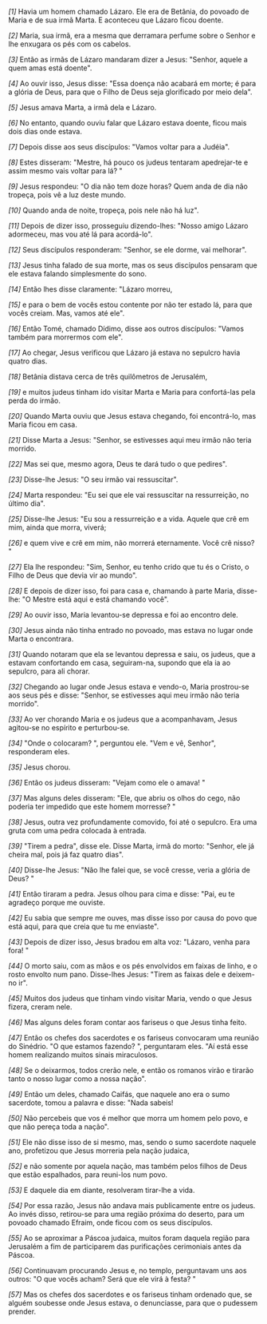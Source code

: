 *[1]* Havia um homem chamado Lázaro. Ele era de Betânia, do povoado de Maria e de sua irmã Marta. E aconteceu que Lázaro ficou doente.

*[2]* Maria, sua irmã, era a mesma que derramara perfume sobre o Senhor e lhe enxugara os pés com os cabelos.

*[3]* Então as irmãs de Lázaro mandaram dizer a Jesus: "Senhor, aquele a quem amas está doente".

*[4]* Ao ouvir isso, Jesus disse: "Essa doença não acabará em morte; é para a glória de Deus, para que o Filho de Deus seja glorificado por meio dela".

*[5]* Jesus amava Marta, a irmã dela e Lázaro.

*[6]* No entanto, quando ouviu falar que Lázaro estava doente, ficou mais dois dias onde estava.

*[7]* Depois disse aos seus discípulos: "Vamos voltar para a Judéia".

*[8]* Estes disseram: "Mestre, há pouco os judeus tentaram apedrejar-te e assim mesmo vais voltar para lá? "

*[9]* Jesus respondeu: "O dia não tem doze horas? Quem anda de dia não tropeça, pois vê a luz deste mundo.

*[10]* Quando anda de noite, tropeça, pois nele não há luz".

*[11]* Depois de dizer isso, prosseguiu dizendo-lhes: "Nosso amigo Lázaro adormeceu, mas vou até lá para acordá-lo".

*[12]* Seus discípulos responderam: "Senhor, se ele dorme, vai melhorar".

*[13]* Jesus tinha falado de sua morte, mas os seus discípulos pensaram que ele estava falando simplesmente do sono.

*[14]* Então lhes disse claramente: "Lázaro morreu,

*[15]* e para o bem de vocês estou contente por não ter estado lá, para que vocês creiam. Mas, vamos até ele".

*[16]* Então Tomé, chamado Dídimo, disse aos outros discípulos: "Vamos também para morrermos com ele".

*[17]* Ao chegar, Jesus verificou que Lázaro já estava no sepulcro havia quatro dias.

*[18]* Betânia distava cerca de três quilômetros de Jerusalém,

*[19]* e muitos judeus tinham ido visitar Marta e Maria para confortá-las pela perda do irmão.

*[20]* Quando Marta ouviu que Jesus estava chegando, foi encontrá-lo, mas Maria ficou em casa.

*[21]* Disse Marta a Jesus: "Senhor, se estivesses aqui meu irmão não teria morrido.

*[22]* Mas sei que, mesmo agora, Deus te dará tudo o que pedires".

*[23]* Disse-lhe Jesus: "O seu irmão vai ressuscitar".

*[24]* Marta respondeu: "Eu sei que ele vai ressuscitar na ressurreição, no último dia".

*[25]* Disse-lhe Jesus: "Eu sou a ressurreição e a vida. Aquele que crê em mim, ainda que morra, viverá;

*[26]* e quem vive e crê em mim, não morrerá eternamente. Você crê nisso? "

*[27]* Ela lhe respondeu: "Sim, Senhor, eu tenho crido que tu és o Cristo, o Filho de Deus que devia vir ao mundo".

*[28]* E depois de dizer isso, foi para casa e, chamando à parte Maria, disse-lhe: "O Mestre está aqui e está chamando você".

*[29]* Ao ouvir isso, Maria levantou-se depressa e foi ao encontro dele.

*[30]* Jesus ainda não tinha entrado no povoado, mas estava no lugar onde Marta o encontrara.

*[31]* Quando notaram que ela se levantou depressa e saiu, os judeus, que a estavam confortando em casa, seguiram-na, supondo que ela ia ao sepulcro, para ali chorar.

*[32]* Chegando ao lugar onde Jesus estava e vendo-o, Maria prostrou-se aos seus pés e disse: "Senhor, se estivesses aqui meu irmão não teria morrido".

*[33]* Ao ver chorando Maria e os judeus que a acompanhavam, Jesus agitou-se no espírito e perturbou-se.

*[34]* "Onde o colocaram? ", perguntou ele. "Vem e vê, Senhor", responderam eles.

*[35]* Jesus chorou.

*[36]* Então os judeus disseram: "Vejam como ele o amava! "

*[37]* Mas alguns deles disseram: "Ele, que abriu os olhos do cego, não poderia ter impedido que este homem morresse? "

*[38]* Jesus, outra vez profundamente comovido, foi até o sepulcro. Era uma gruta com uma pedra colocada à entrada.

*[39]* "Tirem a pedra", disse ele. Disse Marta, irmã do morto: "Senhor, ele já cheira mal, pois já faz quatro dias".

*[40]* Disse-lhe Jesus: "Não lhe falei que, se você cresse, veria a glória de Deus? "

*[41]* Então tiraram a pedra. Jesus olhou para cima e disse: "Pai, eu te agradeço porque me ouviste.

*[42]* Eu sabia que sempre me ouves, mas disse isso por causa do povo que está aqui, para que creia que tu me enviaste".

*[43]* Depois de dizer isso, Jesus bradou em alta voz: "Lázaro, venha para fora! "

*[44]* O morto saiu, com as mãos e os pés envolvidos em faixas de linho, e o rosto envolto num pano. Disse-lhes Jesus: "Tirem as faixas dele e deixem-no ir".

*[45]* Muitos dos judeus que tinham vindo visitar Maria, vendo o que Jesus fizera, creram nele.

*[46]* Mas alguns deles foram contar aos fariseus o que Jesus tinha feito.

*[47]* Então os chefes dos sacerdotes e os fariseus convocaram uma reunião do Sinédrio. "O que estamos fazendo? ", perguntaram eles. "Aí está esse homem realizando muitos sinais miraculosos.

*[48]* Se o deixarmos, todos crerão nele, e então os romanos virão e tirarão tanto o nosso lugar como a nossa nação".

*[49]* Então um deles, chamado Caifás, que naquele ano era o sumo sacerdote, tomou a palavra e disse: "Nada sabeis!

*[50]* Não percebeis que vos é melhor que morra um homem pelo povo, e que não pereça toda a nação".

*[51]* Ele não disse isso de si mesmo, mas, sendo o sumo sacerdote naquele ano, profetizou que Jesus morreria pela nação judaica,

*[52]* e não somente por aquela nação, mas também pelos filhos de Deus que estão espalhados, para reuni-los num povo.

*[53]* E daquele dia em diante, resolveram tirar-lhe a vida.

*[54]* Por essa razão, Jesus não andava mais publicamente entre os judeus. Ao invés disso, retirou-se para uma região próxima do deserto, para um povoado chamado Efraim, onde ficou com os seus discípulos.

*[55]* Ao se aproximar a Páscoa judaica, muitos foram daquela região para Jerusalém a fim de participarem das purificações cerimoniais antes da Páscoa.

*[56]* Continuavam procurando Jesus e, no templo, perguntavam uns aos outros: "O que vocês acham? Será que ele virá à festa? "

*[57]* Mas os chefes dos sacerdotes e os fariseus tinham ordenado que, se alguém soubesse onde Jesus estava, o denunciasse, para que o pudessem prender.


